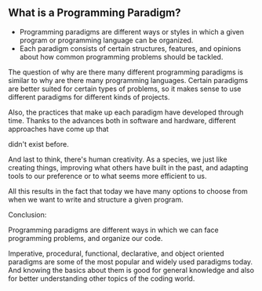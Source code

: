 ## What is a Programming Paradigm?

- Programming paradigms are different ways or styles in which a given program or programming language can be organized. 
- Each paradigm consists of certain structures, features, and opinions about how common programming problems should be tackled.

The question of why are there many different programming paradigms is similar to why are there many programming languages. Certain paradigms are better suited for certain types of problems, so it makes sense to use different paradigms for different kinds of projects.



Also, the practices that make up each paradigm have developed through time. Thanks to the advances both in software and hardware, different approaches have come up that 

didn't exist before.



And last to think, there's human creativity. As a species, we just like creating things, improving what others have built in the past, and adapting tools to our preference or to what seems more efficient to us.



All this results in the fact that today we have many options to choose from when we want to write and structure a given program. 



Conclusion:

Programming paradigms are different ways in which we can face programming problems, and organize our code.

Imperative, procedural, functional, declarative, and object oriented paradigms are some of the most popular and widely used paradigms today. And knowing the basics about them is good for general knowledge and also for better understanding other topics of the coding world.
